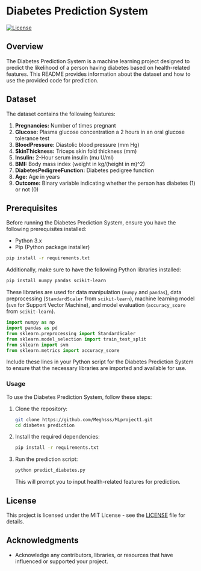 # Diabetes Prediction System

[![License](https://img.shields.io/badge/license-MIT-blue.svg)](LICENSE)

## Overview

The Diabetes Prediction System is a machine learning project designed to predict the likelihood of a person having diabetes based on health-related features. This README provides information about the dataset and how to use the provided code for prediction.

## Dataset

The dataset contains the following features:

1. **Pregnancies:** Number of times pregnant
2. **Glucose:** Plasma glucose concentration a 2 hours in an oral glucose tolerance test
3. **BloodPressure:** Diastolic blood pressure (mm Hg)
4. **SkinThickness:** Triceps skin fold thickness (mm)
5. **Insulin:** 2-Hour serum insulin (mu U/ml)
6. **BMI:** Body mass index (weight in kg/(height in m)^2)
7. **DiabetesPedigreeFunction:** Diabetes pedigree function
8. **Age:** Age in years
9. **Outcome:** Binary variable indicating whether the person has diabetes (1) or not (0)

## Prerequisites

Before running the Diabetes Prediction System, ensure you have the following prerequisites installed:

- Python 3.x
- Pip (Python package installer)

```bash
pip install -r requirements.txt
```

Additionally, make sure to have the following Python libraries installed:

```bash
pip install numpy pandas scikit-learn
```

These libraries are used for data manipulation (`numpy` and `pandas`), data preprocessing (`StandardScaler` from `scikit-learn`), machine learning model (`svm` for Support Vector Machine), and model evaluation (`accuracy_score` from `scikit-learn`).

```python
import numpy as np
import pandas as pd
from sklearn.preprocessing import StandardScaler
from sklearn.model_selection import train_test_split
from sklearn import svm
from sklearn.metrics import accuracy_score
```

Include these lines in your Python script for the Diabetes Prediction System to ensure that the necessary libraries are imported and available for use.

### Usage

To use the Diabetes Prediction System, follow these steps:

1. Clone the repository:

   ```bash
   git clone https://github.com/Meghsss/MLproject1.git
   cd diabetes prediction
   ```

2. Install the required dependencies:

   ```bash
   pip install -r requirements.txt
   ```

3. Run the prediction script:

   ```bash
   python predict_diabetes.py
   ```

   This will prompt you to input health-related features for prediction.
   
## License

This project is licensed under the MIT License - see the [LICENSE](LICENSE) file for details.

## Acknowledgments

- Acknowledge any contributors, libraries, or resources that have influenced or supported your project.
```

